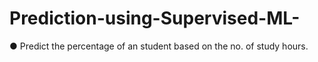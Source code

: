 # Prediction-using-Supervised-ML-
● Predict the percentage of an student based on the no. of study hours. 
